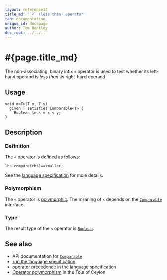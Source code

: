 ```yaml
---
layout: reference13
title_md: '`<` (less than) operator'
tab: documentation
unique_id: docspage
author: Tom Bentley
doc_root: ../../..
---
```


# #{page.title_md}

The non-associating, binary infix `<` operator is used to test whether its left-hand 
operand is *less than* its right-hand operand.

## Usage 

<!-- try: -->
    void m<T>(T x, T y) 
      given T satisfies Comparable<T> {
        Boolean less = x < y;
    }

## Description

### Definition

The `<` operator is defined as follows:

<!-- check:none -->
<!-- try: -->
    lhs.compare(rhs)==smaller;

See the [language specification](#{site.urls.spec_current}#equalitycomparison) for more details.

### Polymorphism

The `<` operator is [polymorphic](#{page.doc_root}/reference/operator/operator-polymorphism). 
The meaning of `<` depends on the 
[`Comparable`](#{site.urls.apidoc_1_3}/Comparable.type.html) interface. 

### Type

The result type of the `<` operator is [`Boolean`](#{site.urls.apidoc_1_3}/Boolean.type.html).

## See also

* API documentation for [`Comparable`](#{site.urls.apidoc_1_3}/Comparable.type.html)
* [`<` in the language specification](#{site.urls.spec_current}#equalitycomparison)
* [operator precedence](#{site.urls.spec_current}#operatorprecedence) in the 
  language specification
* [Operator polymorphism](#{page.doc_root}/tour/language-module/#operator_polymorphism) 
  in the Tour of Ceylon

